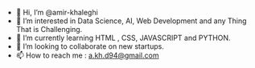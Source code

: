 - 👋 Hi, I’m @amir-khaleghi
- 👀 I’m interested in Data Science, AI, Web Development and any Thing That is Challenging.
- 🌱 I’m currently learning HTML , CSS, JAVASCRIPT and PYTHON.
- 💞️ I’m looking to collaborate on new startups.
- 📫 How to reach me : a.kh.d94@gmail.com

<!---
amir-khaleghi/amir-khaleghi is a ✨ special ✨ repository because its `README.md` (this file) appears on your GitHub profile.
You can click the Preview link to take a look at your changes.
--->

